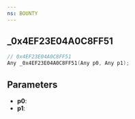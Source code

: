 ```yaml
---
ns: BOUNTY
---
```

## _0x4EF23E04A0C8FF51

```c
// 0x4EF23E04A0C8FF51
Any _0x4EF23E04A0C8FF51(Any p0, Any p1);
```

## Parameters
* **p0**:
* **p1**:
